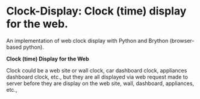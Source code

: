 # Clock-Display: Clock (time) display for the web.


An implementation of web clock display with Python and Brython (browser-based python).

<b>Clock (time) Display for the Web</b>

Clock could be a web site or wall clock, car dashboard clock, appliances dashboard clock,  etc., 
but they are all displayed via web request made to server before they are display on the web site, 
wall, dashboard, appliances, etc.,


